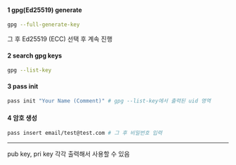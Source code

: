 
#### 1 gpg(Ed25519) generate

```bash
gpg --full-generate-key
```

그 후 Ed25519 (ECC) 선택 후 계속 진행


#### 2 search gpg keys

```bash
gpg --list-key
```


#### 3 pass init

```bash
pass init "Your Name (Comment)" # gpg --list-key에서 출력된 uid 영역
```



#### 4 암호 생성

```bash
pass insert email/test@test.com # 그 후 비밀번호 입력
```



---

pub key, pri key 각각 출력해서 사용할 수 있음
